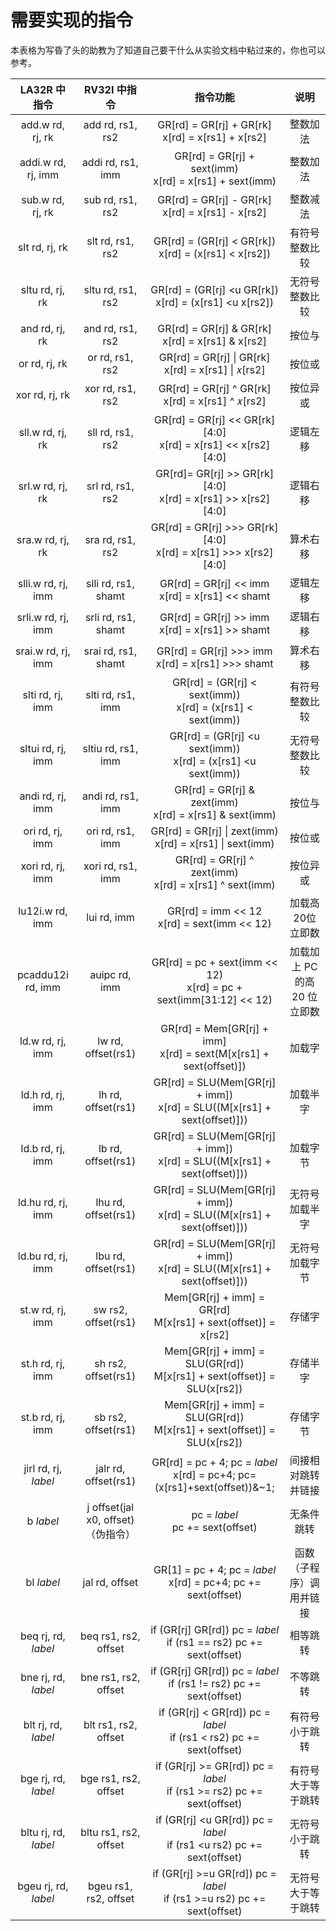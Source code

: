 # 需要实现的指令

本表格为写昏了头的助教为了知道自己要干什么从实验文档中粘过来的，你也可以参考。

|       LA32R 中指令    |     RV32I 中指令         |            指令功能                                  |           说明           |
| :------------------: | :----------------------: | :----------------------------:                      | :----------------------: | 
|   add.w rd, rj, rk   |     add rd, rs1, rs2     | GR[rd] = GR[rj] + GR[rk] </br> x[rd] = x[rs1] + x[rs2]                   |         整数加法          | 
|  addi.w rd, rj, imm  |     addi rd, rs1, imm    | GR[rd] = GR[rj] + sext(imm) </br> x[rd] = x[rs1] + sext(imm) |         整数加法          | 
|   sub.w rd, rj, rk   |     sub rd, rs1, rs2     | GR[rd] = GR[rj] - GR[rk] </br> x[rd] = x[rs1] - x[rs2]                  |         整数减法          | 
|    slt rd, rj, rk    |     slt rd, rs1, rs2     | GR[rd] = (GR[rj] < GR[rk]) </br> x[rd] = (x[rs1] < x[rs2])            |      有符号整数比较       | 
|   sltu rd, rj, rk    |    sltu rd, rs1, rs2     | GR[rd] = (GR[rj] <u GR[rk]) </br> x[rd] = (x[rs1] <u x[rs2])              |      无符号整数比较       | 
|    and rd, rj, rk    |     and rd, rs1, rs2     | GR[rd] = GR[rj] & GR[rk] </br> x[rd] = x[rs1] & x[rs2]          |          按位与          | 
|    or rd, rj, rk     |     or rd, rs1, rs2      | GR[rd] = GR[rj] \| GR[rk] </br> x[rd] = x[rs1] \| 𝑥[rs2] |          按位或          | 
|    xor rd, rj, rk    |     xor rd, rs1, rs2     | GR[rd] = GR[rj] ^ GR[rk] </br> x[rd] = x[rs1] ^ 𝑥[rs2]                    |         按位异或         | 
|   sll.w rd, rj, rk   |     sll rd, rs1, rs2     | GR[rd] = GR[rj] << GR[rk][4:0]  </br> x[rd] = x[rs1] << x[rs2][4:0]          |         逻辑左移         | 
|   srl.w rd, rj, rk   |     srl rd, rs1, rs2     | GR[rd]= GR[rj] >> GR[rk][4:0]  </br> x[rd] = x[rs1] >> x[rs2][4:0]  |         逻辑右移         | 
|   sra.w rd, rj, rk   |     sra rd, rs1, rs2     | GR[rd] = GR[rj] >>> GR[rk][4:0]  </br> x[rd] = x[rs1] >>> x[rs2][4:0]         |         算术右移         | 
|  slli.w rd, rj, imm  |   slli rd, rs1, shamt    | GR[rd] = GR[rj] << imm </br> x[rd] = x[rs1] << shamt|         逻辑左移         | 
|  srli.w rd, rj, imm  |   srli rd, rs1, shamt    | GR[rd] = GR[rj] >> imm </br> x[rd] = x[rs1] >> shamt        |         逻辑右移         | 
|  srai.w rd, rj, imm  |   srai rd, rs1, shamt    | GR[rd] = GR[rj] >>> imm </br>  x[rd] = x[rs1] >>> shamt      |         算术右移         | 
|   slti rd, rj, imm   |   slti rd, rs1, imm    | GR[rd] = (GR[rj] < sext(imm)) </br> x[rd] = (x[rs1] < sext(imm))  |      有符号整数比较      | 
|  sltui rd, rj, imm   |   sltiu rd, rs1, imm   | GR[rd] = (GR[rj] <u sext(imm)) </br> x[rd] = (x[rs1] <u sext(imm))        |      无符号整数比较      | 
|   andi rd, rj, imm   |   andi rd, rs1, imm    | GR[rd] = GR[rj] & zext(imm)  </br> x[rd] = x[rs1] & sext(imm) |          按位与          | 
|   ori rd, rj, imm    |    ori rd, rs1, imm    | GR[rd] = GR[rj] \| zext(imm)   </br> x[rd] = x[rs1] \| sext(imm)       |          按位或          | 
|   xori rd, rj, imm   |   xori rd, rs1, imm    | GR[rd] = GR[rj] ^ zext(imm)   </br> x[rd] = x[rs1] ^  sext(imm)      |         按位异或         | 
|  lu12i.w rd, imm     |       lui rd, imm        | GR[rd] = imm << 12 </br> x[rd] = sext(imm << 12)         |     加载高20位立即数     | 
|  pcaddu12i rd, imm   |      auipc rd, imm       | GR[rd] = pc + sext(imm << 12) </br> x[rd] = pc + sext(imm[31:12] << 12) | 加载加上 PC 的高 20 位立即数 |
|   ld.w rd, rj, imm   |     lw rd, offset(rs1)      |  GR[rd] = Mem[GR[rj] + imm] </br> x[rd] = sext(M[x[rs1] + sext(offset)])      |          加载字          | 
|   ld.h rd, rj, imm   |     lh rd, offset(rs1)      |  GR[rd] = SLU(Mem[GR[rj] + imm]) </br> x[rd] = SLU((M[x[rs1] + sext(offset)]))      |          加载半字          |
|   ld.b rd, rj, imm   |     lb rd, offset(rs1)      |  GR[rd] = SLU(Mem[GR[rj] + imm]) </br> x[rd] = SLU((M[x[rs1] + sext(offset)]))      |          加载字节          |
|   ld.hu rd, rj, imm   |     lhu rd, offset(rs1)      |  GR[rd] = SLU(Mem[GR[rj] + imm]) </br> x[rd] = SLU((M[x[rs1] + sext(offset)]))      |          无符号加载半字          |
|   ld.bu rd, rj, imm   |     lbu rd, offset(rs1)      |  GR[rd] = SLU(Mem[GR[rj] + imm]) </br> x[rd] = SLU((M[x[rs1] + sext(offset)]))      |          无符号加载字节          |
|   st.w rd, rj, imm   |     sw rs2, offset(rs1)    | Mem[GR[rj] + imm] = GR[rd] </br> M[x[rs1] + sext(offset)] = x[rs2]      |          存储字          | 
|   st.h rd, rj, imm   |     sh rs2, offset(rs1)    | Mem[GR[rj] + imm] = SLU(GR[rd]) </br> M[x[rs1] + sext(offset)] = SLU(x[rs2])      |          存储半字          |
|   st.b rd, rj, imm   |     sb rs2, offset(rs1)    | Mem[GR[rj] + imm] = SLU(GR[rd]) </br> M[x[rs1] + sext(offset)] = SLU(x[rs2])      |          存储字节          |
| jirl rd, rj, *label* |   jalr rd, offset(rs1)   |   GR[rd] = pc + 4; pc = *label*  </br> x[rd] = pc+4; pc=(x[rs1]+sext(offset))&~1; |    间接相对跳转并链接    | 
|      b *label*       | j offset(jal x0, offset)（伪指令） | pc = *label*  </br> pc += sext(offset)       |        无条件跳转        | 
|      bl *label*      |      jal rd, offset      |   GR[1] = pc + 4; pc = *label*  </br> x[rd] = pc+4; pc += sext(offset) | 函数（子程序）调用并链接 | 
| beq rj, rd, *label*  |    beq rs1, rs2, offset     |   if (GR[rj] GR[rd]) pc = *label* </br> if (rs1 == rs2) pc += sext(offset)  |         相等跳转         | 
| bne rj, rd, *label*  |    bne rs1, rs2, offset     |   if (GR[rj] GR[rd]) pc = *label* </br> if (rs1 != rs2) pc += sext(offset) |         不等跳转         | 
| blt rj, rd, *label*  |    blt rs1, rs2, offset     | if (GR[rj] < GR[rd]) pc = *label* </br> if (rs1 < rs2) pc += sext(offset) |      有符号小于跳转      | 
| bge rj, rd, *label*  |    bge rs1, rs2, offset     | if (GR[rj] >= GR[rd]) pc = *label* </br> if (rs1 >= rs2) pc += sext(offset)|    有符号大于等于跳转    | 
| bltu rj, rd, *label* |    bltu rs1, rs2, offset    |   if (GR[rj] <u GR[rd]) pc = *label*  </br> if (rs1 <u rs2) pc += sext(offset)  |      无符号小于跳转      | 
| bgeu rj, rd, *label* |    bgeu rs1, rs2, offset    |   if (GR[rj] >=u GR[rd]) pc = *label* </br> if (rs1 >=u rs2) pc += sext(offset)  |    无符号大于等于跳转    | 